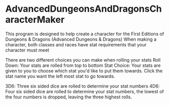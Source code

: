 # AdvancedDungeonsAndDragonsCharacterMaker

This program is designed to help create a character for the First Editions of Dungeons & Dragons (Advanced Dungeons & Dragons)
When making a character, both classes and races have stat requirements that your character must meet

There are two different choices you can make when rolling your stats
  Roll Down: Your stats are rolled from top to bottom
  Stat Choice: Your stats are given to you to choose which stat you'd like to put them towards. Click the stat name you want the left most stat to go towards.
  
  3D6: Three six sided dice are rolled to determine your stat numbers
  4D6: Four six sided dice are rolled to determine your stat numbers, the lowest of the four numbers is dropped, leaving the three highest rolls.
